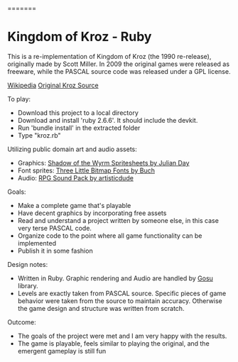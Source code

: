 =======
# Kingdom of Kroz - Ruby

This is a re-implementation of Kingdom of Kroz (the 1990 re-release), originally made by Scott Miller.
In 2009 the original games were released as freeware, while the PASCAL source code was released under a GPL license.

[Wikipedia](https://en.wikipedia.org/wiki/Kroz)
[Original Kroz Source](https://github.com/tangentforks/kroz)

To play:
* Download this project to a local directory
* Download and install 'ruby 2.6.6'.  It should include the devkit.
* Run 'bundle install' in the extracted folder
* Type "kroz.rb"

Utilizing public domain art and audio assets:
* Graphics: [Shadow of the Wyrm Spritesheets by Julian Day](https://www.shadowofthewyrm.org/downloads.html)
* Font sprites: [Three Little Bitmap Fonts by Buch](https://opengameart.org/content/three-little-bitmap-fonts)		
* Audio: [RPG Sound Pack by artisticdude](https://opengameart.org/content/rpg-sound-pack)

Goals:
* Make a complete game that's playable
* Have decent graphics by incorporating free assets
* Read and understand a project written by someone else, in this case very terse PASCAL code.
* Organize code to the point where all game functionality can be implemented
* Publish it in some fashion

Design notes:
* Written in Ruby.  Graphic rendering and Audio are handled by [Gosu](https://www.libgosu.org/) library.  		
* Levels are exactly taken from PASCAL source.  Specific pieces of game behavior were taken from the source to maintain accuracy.  Otherwise the game design and structure was written from scratch.

Outcome:
* The goals of the project were met and I am very happy with the results.  
* The game is playable, feels similar to playing the original, and the emergent gameplay is still fun
